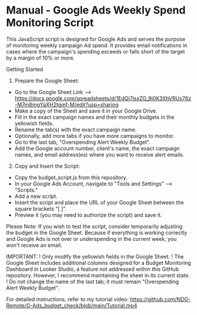 # Manual - Google Ads Weekly Spend Monitoring Script

This JavaScript script is designed for Google Ads and serves the purpose of monitoring weekly campaign Ad spend. It provides email notifications in cases where the campaign's spending exceeds or falls short of the target by a margin of 10% or more.

Getting Started

1. Prepare the Google Sheet: 
- Go to the Google Sheet Link --> https://docs.google.com/spreadsheets/d/1EdQj7lsxZO_9i0K3XhVRUs76z-M7m8mgYaXH2tgmf-M/edit?usp=sharing
- Make a copy of the Sheet and save it in your Google Drive.
- Fill in the exact campaign names and their monthly budgets in the yellowish fields.
- Rename the tab(s) with the exact campaign name.
- Optionally, add more tabs if you have more campaigns to monitor.
- Go to the last tab, "Overspending Alert Weekly Budget".
- Add the Google account number, client's name, the exact campaign names, and email address(es) where you want to receive alert emails.


2. Copy and Insert the Script:
- Copy the budget_script.js from this repository.
- In your Google Ads Account, navigate to "Tools and Settings" --> "Scripts."
- Add a new script.
- Insert the script and place the URL of your Google Sheet between the square brackets "[ ]".
- Preview it (you may need to authorize the script) and save it.

Please Note:
If you wish to test the script, consider temporarily adjusting the budget in the Google Sheet. Because if everything is working correctly and Google Ads is not over or underspending in the current week, you won't receive an email.

IMPORTANT:
! Only modify the yellowish fields in the Google Sheet.
! The Google Sheet includes additional columns designed for a Budget Monitoring Dashboard in Looker Studio, a feature not addressed within this GitHub repository. However, I recommend maintaining the sheet in its current state.
! Do not change the name of the last tab; it must remain "Overspending Alert Weekly Budget".


For detailed instructions, refer to my tutorial video: https://github.com/NDG-Remote/G-Ads_budget_check/blob/main/Tutorial.mp4
